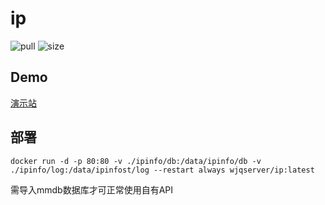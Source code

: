 # ip

![pull](https://img.shields.io/docker/pulls/wjqserver/ip.svg) ![size](https://img.shields.io/docker/image-size/wjqserver/ip)

## Demo

[演示站](https://ip.1888866.xyz)

## 部署

```
docker run -d -p 80:80 -v ./ipinfo/db:/data/ipinfo/db -v ./ipinfo/log:/data/ipinfost/log --restart always wjqserver/ip:latest
```

需导入mmdb数据库才可正常使用自有API
